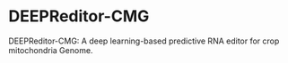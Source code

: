 # DEEPReditor-CMG
DEEPReditor-CMG: A deep learning-based predictive RNA editor for crop mitochondria Genome. 
